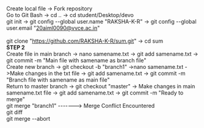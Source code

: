 <br>Create local file -> Fork repository
<br>Go to Git Bash -> cd .. -> cd student/Desktop/devo
<br> git init -> git config --global user.name "RAKSHA-K-R" -> git config --global user.email "20aiml0090@vvce.ac.in"\
<br> git clone "https://github.com/RAKSHA-K-R/sum.git" -> cd sum
<br><b>STEP 2</b>
<br> Create file in main branch -> nano samename.txt -> git add samename.txt -> git commit -m "Main file with samename as branch file"
<br> Create new branch -> git checkout -b "branch1" ->nano samename.txt ->Make changes in the txt file -> git add samename.txt -> git commit -m "Branch file with samename as main file"
<br> Return to master branch -> git checkout "master" -> Make changes in main samename.txt file -> git add samename.txt -> git commit -m "Ready to merge"
<br> git merge "branch1"  -------> Merge Conflict Encountered
<br> git diff
<br> git merge --abort
